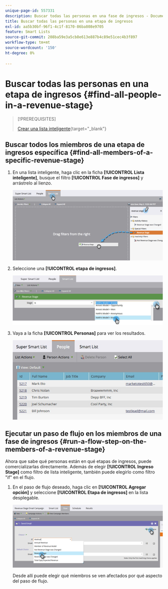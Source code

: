 ```yaml
---
unique-page-id: 557331
description: Buscar todas las personas en una fase de ingresos - Documentos de Marketo - Documentación del producto
title: Buscar todas las personas en una etapa de ingresos
exl-id: aa5b30bf-96f1-4c1f-8170-86ba808e9705
feature: Smart Lists
source-git-commit: 208ba59e3a5cb8e613e887b4c89e51cec4b3f897
workflow-type: tm+mt
source-wordcount: '150'
ht-degree: 0%

---
```


# Buscar todas las personas en una etapa de ingresos {#find-all-people-in-a-revenue-stage}

>[!PREREQUISITES]
>
>[Crear una lista inteligente](/help/marketo/product-docs/core-marketo-concepts/smart-lists-and-static-lists/creating-a-smart-list/create-a-smart-list.md){target="_blank"}

## Buscar todos los miembros de una etapa de ingresos específica {#find-all-members-of-a-specific-revenue-stage}

1. En una lista inteligente, haga clic en la ficha **[!UICONTROL Lista inteligente]**, busque el filtro **[!UICONTROL Fase de ingresos]** y arrástrelo al lienzo.

   ![](assets/draginrevenuefilter.png)

1. Seleccione una **[!UICONTROL etapa de ingresos]**.

   ![](assets/two.jpg)

1. Vaya a la ficha **[!UICONTROL Personas]** para ver los resultados.

   ![](assets/peopleresults.jpg)

## Ejecutar un paso de flujo en los miembros de una fase de ingresos {#run-a-flow-step-on-the-members-of-a-revenue-stage}

Ahora que sabe qué personas están en qué etapas de ingresos, puede comercializarlas directamente. Además de elegir **[!UICONTROL Ingreso Stage]** como filtro de lista inteligente, también puede elegirlo como filtro &quot;if&quot; en el flujo.

1. En el paso de flujo deseado, haga clic en **[!UICONTROL Agregar opción]** y seleccione **[!UICONTROL Etapa de ingresos]** en la lista desplegable.

   ![](assets/six.png)

   Desde allí puede elegir qué miembros se ven afectados por qué aspecto del paso de flujo.

